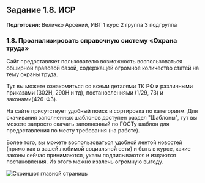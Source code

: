 Задание 1.8. ИСР
------------
**Подготовил:** Величко Арсений, ИВТ 1 курс 2 группа 3 подгруппа

### 1.8. Проанализировать справочную систему «Охрана труда»

Сайт предоставляет пользователю возможность воспользоваться обширной правовой базой, содержащей огромное количество статей на тему охраны труда.

Тут вы можете ознакомиться со всеми деталями ТК РФ и различными приказами (302Н, 290Н и тд), постановлениями (1/29, 73) и законами(426-Ф3).

На сайте присутствует удобный поиск и сортировка по категориям. Для скачивания заполненных шаблонов доступен раздел "Шаблоны", тут вы можете запросто скачать заполненный по ГОСТу шаблон для предоставления по месту требования (на работе).

Более того, вы можете воспользоваться удобной лентой новостей (прямо как в вашей любимой социальной сети) и быть в курсе, какие законы сейчас принимаются, указы подписываются и издаются постановления. Из этого можно извлечь огромную выгоду.

![Скриншот главной страницы](https://i.imgur.com/VFOXahw.png)
